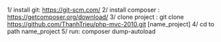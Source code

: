 1/ install git: https://git-scm.com/
2/ install composer : https://getcomposer.org/download/
3/ clone project : git clone https://github.com/ThanhTrieu/php-mvc-2010.git [name_project]
4/ cd to path name_project
5/ run: composer dump-autoload
